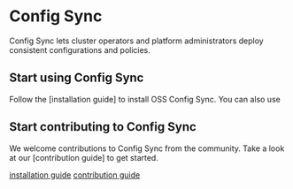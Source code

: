 # Config Sync

Config Sync lets cluster operators and platform administrators deploy consistent configurations and policies.

## Start using Config Sync

Follow the [installation guide] to install OSS Config Sync. You can also use 

## Start contributing to Config Sync

We welcome contributions to Config Sync from the community. Take a look at our
[contribution guide] to get started.

[installation guide](docs/installation.md)
[contribution guide](docs/contributing.md)
